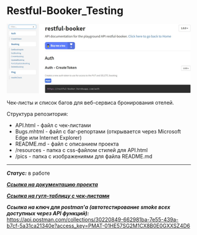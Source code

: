 # Restful-Booker_Testing

![title](https://github.com/OQASergey/Restful-Booker_Testing/raw/main/pics/title.jpg)

Чек-листы и список багов для веб-сервиса бронирования отелей.

Структура репозитория:
- API.html - файл с чек-листами
- Bugs.mhtml - файл с баг-репортами (открывается через Microsoft Edge или Internet Explorer)
- README.md - файл с описанием проекта
- /resources - папка с css-файлом стилей для API.html
- /pics - папка с изображениями для файла README.md
  
___
***Статус:*** в работе

***[Ссылка на документацию проекта](https://restful-booker.herokuapp.com/apidoc/#api-Auth-CreateToken)***

***[Ссылка на гугл-таблицу с чек-листами](https://docs.google.com/spreadsheets/d/1plWy4XCwE_-cuWvV-JWDCyEBTwSYES0M-mH1t41btQg/edit#gid=0)***

***Ссылка на ключ для postman'а (автотестирование smoke всех доступных через API функций):*** https://api.postman.com/collections/30220849-662981ba-7e55-439a-b7cf-5a31ca21340e?access_key=PMAT-01HE57SG2M1CX8B0E0GXXSZ4D6
